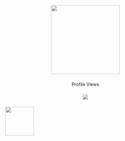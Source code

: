 <div align="center">
  <img height="216" src="https://capsule-render.vercel.app/api?type=waving&color=3792cb&height=120&section=header"  />
</div>

###

<p align="center">Profile Views</p>

###

<div align="center">
  <img src="https://profile-counter.glitch.me/salah-om/count.svg?"  />
</div>

###

<div align="left">
  <img height="90" src="https://readme-typing-svg.herokuapp.com?font=Montserrat&weight=500&size=25&duration=4500&pause=500&color=004999&width=435&lines=Hello%2C+it's+Salah+Moussa;Software+Engineer"  />
</div>

###

